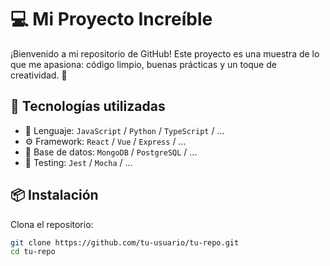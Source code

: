 # 💻 Mi Proyecto Increíble

¡Bienvenido a mi repositorio de GitHub! Este proyecto es una muestra de lo que me apasiona: código limpio, buenas prácticas y un toque de creatividad. 🌟

## 🚀 Tecnologías utilizadas

- 🧠 Lenguaje: `JavaScript` / `Python` / `TypeScript` / ...
- ⚙️ Framework: `React` / `Vue` / `Express` / ...
- 💾 Base de datos: `MongoDB` / `PostgreSQL` / ...
- 🧪 Testing: `Jest` / `Mocha` / ...

## 📦 Instalación

Clona el repositorio:

```bash
git clone https://github.com/tu-usuario/tu-repo.git
cd tu-repo
